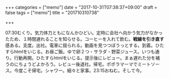 +++
categories = ["memo"]
date = "2017-10-31T07:38:37+09:00"
draft = false
tags = ["memo"]
title = "201710310738"

+++

07:30むくり。気力体力ともになんかひどい。定時に会社へ向かう気力がなかったため、１時間遅れることを知らせる。コーヒーを入れて飲む。**戦線を引き直す**感ある。支度。出社。電車に揺られる。動画を見つつぼうっとする。到着。ひたすらhtmlをいじる。お昼ご飯。ゆで卵２つ・サラダ・野菜ジュース。いつも通り。行動再開。ひたすらhtmlをいじる。提示後にレビュー。まぁ遅れた分を補うのにちょうどよかろう。レビュー後退社。帰宅。ポポラマーマでミートソース。今度こそ帰宅。シャワー。細々と家事。23:15おねむ。そして今。
